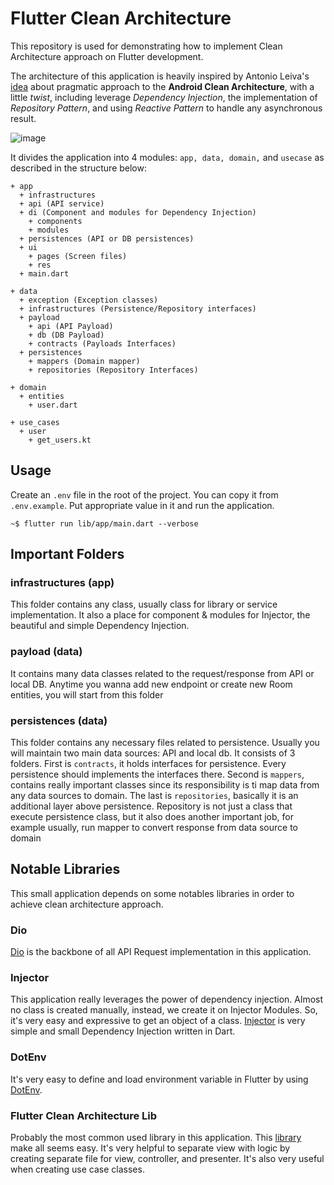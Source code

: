 # Flutter Clean Architecture

This repository is used for demonstrating how to implement Clean Architecture approach on Flutter development.

The architecture of this application is heavily inspired by Antonio Leiva's [idea](https://antonioleiva.com/clean-architecture-android/) about pragmatic approach to the **Android Clean Architecture**, with a little *twist*, including leverage *Dependency Injection*, the implementation of *Repository Pattern*, and using *Reactive Pattern* to handle any asynchronous result. 

![image](https://i.ibb.co/kXWdz5Q/clean-architecture-own-layers.png)

It divides the application into 4 modules: `app, data, domain,` and `usecase` as described in the structure below:

```
+ app
  + infrastructures
  + api (API service)
  + di (Component and modules for Dependency Injection)
    + components
    + modules
  + persistences (API or DB persistences)
  + ui
    + pages (Screen files)
    + res
  + main.dart
 
+ data
  + exception (Exception classes)
  + infrastructures (Persistence/Repository interfaces)
  + payload
    + api (API Payload)
    + db (DB Payload)	
    + contracts (Payloads Interfaces)
  + persistences
    + mappers (Domain mapper)
    + repositories (Repository Interfaces)
        
+ domain
  + entities
   	+ user.dart
 
+ use_cases
  + user
    + get_users.kt
```

## Usage

Create an `.env` file in the root of the project. You can copy it from `.env.example`. Put appropriate value in it and run the application.

	~$ flutter run lib/app/main.dart --verbose


## Important Folders


### infrastructures (app)

This folder contains any class, usually class for library or service implementation. It also a place for component & modules for Injector, the beautiful and simple Dependency Injection.

### payload (data)

It contains many data classes related to the request/response from API or local DB. Anytime you wanna add new endpoint or create new Room entities, you will start from this folder

### persistences (data)

This folder contains any necessary files related to persistence. Usually you will maintain two main data sources: API and local db. It consists of 3 folders. First is `contracts`, it holds interfaces for persistence. Every persistence should implements the interfaces there. Second is `mappers`, contains really important classes since its responsibility is ti map data from any data sources to domain. The last is `repositories`, basically it is an additional layer above persistence. Repository is not just a class that execute persistence class, but it also does another important job, for example usually, run mapper to convert response from data source to domain

## Notable Libraries

This small application depends on some notables libraries in order to achieve clean architecture approach.

### Dio

[Dio](https://pub.dev/packages/dio) is the backbone of all API Request implementation in this application.

### Injector

This application really leverages the power of dependency injection. Almost no class is created manually, instead, we create it on Injector Modules. So, it's very easy and expressive to get an object of a class. [Injector](https://pub.dev/packages/injector) is very simple and small Dependency Injection written in Dart.

### DotEnv

It's very easy to define and load environment variable in Flutter by using [DotEnv](https://pub.dev/packages/flutter_dotenv).

### Flutter Clean Architecture Lib

Probably the most common used library in this application. This [library](https://pub.dev/packages/flutter_clean_architecture) make all seems easy. It's very helpful to separate view with logic by creating separate file for view, controller, and presenter. It's also very useful when creating use case classes.

